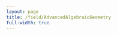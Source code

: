 ```yaml
---
layout: page
title: /field/AdvancedAlgebraicGeometry
full-width: true
---
```



<div style=text-align: center>
<object type=image/svg+xml data=/svgs/AdvancedAlgebraicGeometry.txt.svg> </object>
</div>
